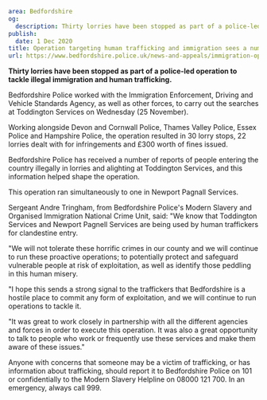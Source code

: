 ```yaml
area: Bedfordshire
og:
  description: Thirty lorries have been stopped as part of a police-led operation to tackle illegal immigration and human trafficking.
publish:
  date: 1 Dec 2020
title: Operation targeting human trafficking and immigration sees a number of lorries stopped
url: https://www.bedfordshire.police.uk/news-and-appeals/immigration-operation-nov20
```

**Thirty lorries have been stopped as part of a police-led operation to tackle illegal immigration and human trafficking.**

Bedfordshire Police worked with the Immigration Enforcement, Driving and Vehicle Standards Agency, as well as other forces, to carry out the searches at Toddington Services on Wednesday (25 November).

Working alongside Devon and Cornwall Police, Thames Valley Police, Essex Police and Hampshire Police, the operation resulted in 30 lorry stops, 22 lorries dealt with for infringements and £300 worth of fines issued.

Bedfordshire Police has received a number of reports of people entering the country illegally in lorries and alighting at Toddington Services, and this information helped shape the operation.

This operation ran simultaneously to one in Newport Pagnall Services.

Sergeant Andre Tringham, from Bedfordshire Police's Modern Slavery and Organised Immigration National Crime Unit, said: "We know that Toddington Services and Newport Pagnell Services are being used by human traffickers for clandestine entry.

"We will not tolerate these horrific crimes in our county and we will continue to run these proactive operations; to potentially protect and safeguard vulnerable people at risk of exploitation, as well as identify those peddling in this human misery.

"I hope this sends a strong signal to the traffickers that Bedfordshire is a hostile place to commit any form of exploitation, and we will continue to run operations to tackle it.

"It was great to work closely in partnership with all the different agencies and forces in order to execute this operation. It was also a great opportunity to talk to people who work or frequently use these services and make them aware of these issues."

Anyone with concerns that someone may be a victim of trafficking, or has information about trafficking, should report it to Bedfordshire Police on 101 or confidentially to the Modern Slavery Helpline on 08000 121 700. In an emergency, always call 999.
